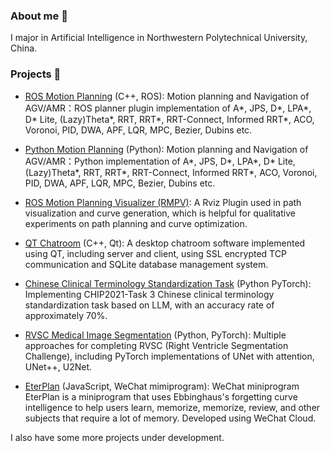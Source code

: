 ### About me 🤔

I major in Artificial Intelligence in Northwestern Polytechnical University, China.

### Projects 🔭

* [ROS Motion Planning](https://github.com/ai-winter/ros_motion_planning) (C++, ROS): Motion planning and Navigation of AGV/AMR：ROS planner plugin implementation of A*, JPS, D*, LPA*, D* Lite, (Lazy)Theta*, RRT, RRT*, RRT-Connect, Informed RRT*, ACO, Voronoi, PID, DWA, APF, LQR, MPC, Bezier, Dubins etc.

* [Python Motion Planning](https://github.com/ai-winter/python_motion_planning) (Python): Motion planning and Navigation of AGV/AMR：Python implementation of A*, JPS, D*, LPA*, D* Lite, (Lazy)Theta*, RRT, RRT*, RRT-Connect, Informed RRT*, ACO, Voronoi, PID, DWA, APF, LQR, MPC, Bezier, Dubins etc.

* [ROS Motion Planning Visualizer (RMPV)](https://github.com/ai-winter/ros_motion_planning_visualizer): A Rviz Plugin used in path visualization and curve generation, which is helpful for qualitative experiments on path planning and curve optimization.

* [QT Chatroom](https://github.com/omigeft/QTChatroom) (C++, Qt): A desktop chatroom software implemented using QT, including server and client, using SSL encrypted TCP communication and SQLite database management system.

* [Chinese Clinical Terminology Standardization Task](https://github.com/omigeft/Chinese-Clinical-Terminology-Standardization-Task) (Python PyTorch): Implementing CHIP2021-Task 3 Chinese clinical terminology standardization task based on LLM, with an accuracy rate of approximately 70%.

* [RVSC Medical Image Segmentation](https://github.com/omigeft/RVSC-Medical-Image-Segmentation) (Python, PyTorch): Multiple approaches for completing RVSC (Right Ventricle Segmentation Challenge), including PyTorch implementations of UNet with attention, UNet++, U2Net.

* [EterPlan](https://github.com/omigeft/eterplan) (JavaScript, WeChat mimiprogram): WeChat miniprogram EterPlan is a miniprogram that uses Ebbinghaus's forgetting curve intelligence to help users learn, memorize, memorize, review, and other subjects that require a lot of memory. Developed using WeChat Cloud.

I also have some more projects under development.

<!--
**omigeft/omigeft** is a ✨ _special_ ✨ repository because its `README.md` (this file) appears on your GitHub profile.

Here are some ideas to get you started:

- 🔭 I’m currently working on ...
- 🌱 I’m currently learning ...
- 👯 I’m looking to collaborate on ...
- 🤔 I’m looking for help with ...
- 💬 Ask me about ...
- 📫 How to reach me: ...
- 😄 Pronouns: ...
- ⚡ Fun fact: ...
-->
